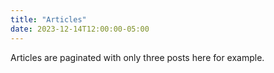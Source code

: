 ```yaml
---
title: "Articles"
date: 2023-12-14T12:00:00-05:00
---
```

Articles are paginated with only three posts here for example.